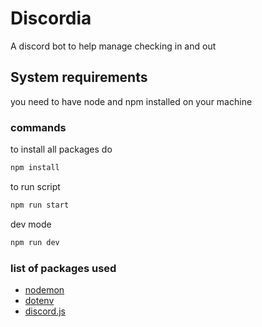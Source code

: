 # Discordia

A discord bot to help manage checking in and out

## System requirements

you need to have node and npm installed on your machine

### commands

to install all packages do

``` bash
npm install
```

to run script

``` bash
npm run start
```

dev mode

``` bash
npm run dev
```

### list of packages used

- [nodemon](https://www.npmjs.com/package/nodemon)
- [dotenv](https://www.npmjs.com/package/dotenv)
- [discord.js](https://discord.js.org/)